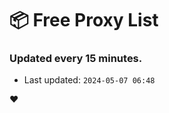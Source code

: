 # :package: Free Proxy List
### Updated every 15 minutes.

- Last updated: `2024-05-07 06:48`

:heart:
